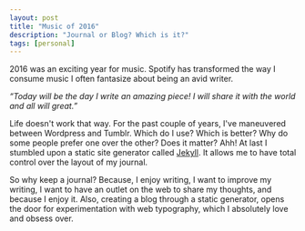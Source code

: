 ```yaml
---
layout: post
title: "Music of 2016"
description: "Journal or Blog? Which is it?"
tags: [personal]
---
```


2016 was an exciting year for music. Spotify has transformed the way I consume music
I often fantasize about being an avid writer.

<i> “Today will be the day I write an amazing piece! I will share it with the world and all will great.”</i>

Life doesn't work that way. For the past couple of years, I've maneuvered between Wordpress and Tumblr. Which do I use? Which is better? Why do some people prefer one over the other? Does it matter? Ahh! At last I stumbled upon a static site generator called <a href="https://jekyllrb.com/" target="_blank">Jekyll</a>. It allows me to have total control over the layout of my journal.

So why keep a journal? Because, I enjoy writing, I want to improve my writing, I want to have an outlet on the web to share my thoughts, and because I enjoy it. Also, creating a blog through a static generator, opens the door for experimentation with web typography, which I absolutely love and obsess over.


